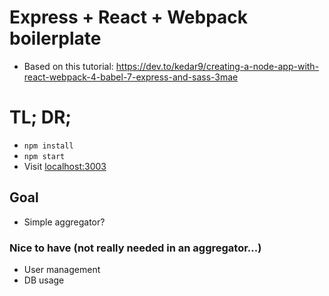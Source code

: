 # Express + React + Webpack boilerplate

- Based on this tutorial: https://dev.to/kedar9/creating-a-node-app-with-react-webpack-4-babel-7-express-and-sass-3mae

# TL; DR;

- `npm install`
- `npm start`
- Visit [localhost:3003](localhost:3003)

## Goal

- Simple aggregator?

### Nice to have (not really needed in an aggregator...)

- User management
- DB usage
